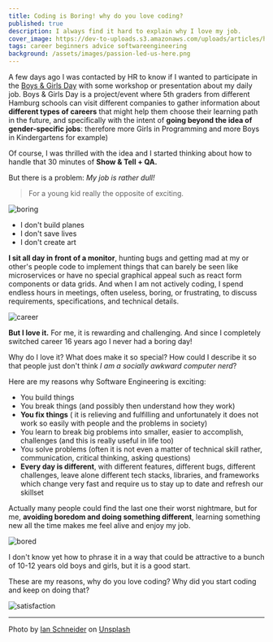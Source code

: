 ```yaml
---
title: Coding is Boring! why do you love coding? 
published: true
description: I always find it hard to explain why I love my job.
cover_image: https://dev-to-uploads.s3.amazonaws.com/uploads/articles/hyov3ks7dfmdfnvuz075.png
tags: career beginners advice softwareengineering
background: /assets/images/passion-led-us-here.png
---
```


A few days ago I was contacted by HR to know if I wanted to participate in the [Boys & Girls Day](https://www.girls-day.de/#)  with some workshop or presentation about my daily job. 
Boys & Girls Day is a project/event where 5th graders from  different Hamburg schools can visit different companies to gather information about **different types of careers** that might help them choose their learning path in the future, and specifically with the intent of **going beyond the idea of gender-specific jobs**: therefore more Girls in Programming and more Boys in Kindergartens for example)

Of course, I was thrilled with the idea and I started thinking about how to handle that 30 minutes of **Show & Tell + QA.**

But there is a problem:  _My job is rather dull!_

> For a young kid really the opposite of exciting.

![boring](https://media.giphy.com/media/xULW8PxkpgZDQkXmak/giphy.gif)

- I don't build planes
- I don't save lives
- I don't create art

**I sit all day in front of a monitor**, hunting bugs and getting mad at my or other's people code to implement things that can barely be seen like microservices or have no special graphical appeal such as react form components or data grids.  And when I am not actively coding, I spend endless hours in meetings, often useless, boring, or frustrating, to discuss requirements, specifications, and technical details.

![career](https://media.giphy.com/media/IKjbJJmKtWO7Uj4lul/giphy.gif)

**But I love it.** 
For me, it is rewarding and challenging.  And since I completely switched career 16 years ago I never had a boring day!

Why do I love it? What does make it so special? How could I describe it so that people just don't think _I am a socially awkward computer nerd_?

Here are my reasons why Software Engineering is exciting:

- You build things
- You break things (and possibly then understand how they work) 
- **You fix things** ( it is relieving and fulfilling and unfortunately it does not work so easily with people and the problems in society) 
- You learn to break big problems into smaller, easier to accomplish, challenges (and this is really useful in life too) 
- You solve problems (often it is not even a matter of technical skill rather, communication, critical thinking, asking questions) 
- **Every day is different**, with different features, different bugs, different challenges,  leave alone different tech stacks, libraries, and frameworks which change very fast and require us to stay up to date and refresh our skillset 

Actually many people could find the last one their worst nightmare, but for me, **avoiding boredom and doing something different**, learning something new all the time makes me feel alive and enjoy my job.

![bored](https://media.giphy.com/media/iFkHQLzYA09Zm/giphy.gif)

I don't know yet how to phrase it in a way that could be attractive to a bunch of 10-12 years old boys and girls, but it is a good start. 

These are my reasons, why do you love coding? Why did you start coding and keep on doing that?


![satisfaction](https://media.giphy.com/media/26FLh2XOL18X7oKPu/giphy.gif)




----
Photo by <a href="https://unsplash.com/@goian?utm_source=unsplash&utm_medium=referral&utm_content=creditCopyText">Ian Schneider</a> on <a href="https://unsplash.com/photos/oqStl2L5oxI?utm_source=unsplash&utm_medium=referral&utm_content=creditCopyText">Unsplash</a>
  